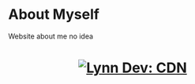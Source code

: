 # About Myself

Website about me no idea

<h1 align="center">
    <a href="https://admbot.xyz/"><img src="https://cdn.discordapp.com/attachments/804349049192972308/860924910678179890/unknown.png" alt="Lynn Dev: CDN"></a>
</h1>

